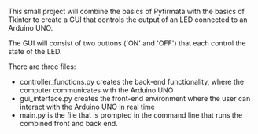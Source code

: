 This small project will combine the basics of Pyfirmata with the basics of Tkinter
to create a GUI that controls the output of an LED connected to an Arduino UNO.

The GUI will consist of two buttons ('ON' and 'OFF') that each control the state of the LED.

There are three files:
  - controller_functions.py creates the back-end functionality, where the computer communicates with the Arduino UNO
  - gui_interface.py creates the front-end environment where the user can interact with the Arduino UNO in real time
  - main.py is the file that is prompted in the command line that runs the combined front and back end.
  
